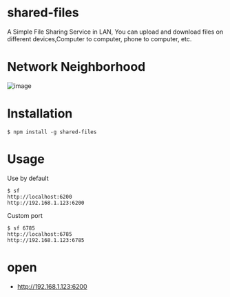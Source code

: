 # shared-files
A Simple File Sharing Service in LAN, You can upload and download files on different devices,Computer to computer, phone to computer, etc.
# Network Neighborhood

![image](https://laof.github.io/img/sf/fs.png)

# Installation
```
$ npm install -g shared-files
```
# Usage
Use by default
```
$ sf
http://localhost:6200
http://192.168.1.123:6200
```
Custom port
```
$ sf 6785
http://localhost:6785
http://192.168.1.123:6785
```
# open

- http://192.168.1.123:6200